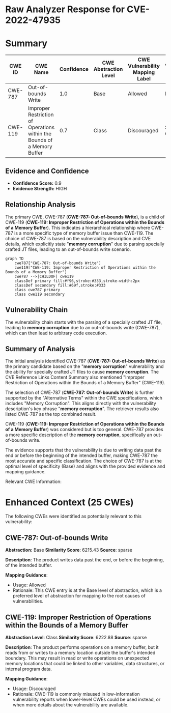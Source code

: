 # Raw Analyzer Response for CVE-2022-47935

# Summary
| CWE ID | CWE Name | Confidence | CWE Abstraction Level | CWE Vulnerability Mapping Label | CWE-Vulnerability Mapping Notes |
|---|---|---|---|---|---|
| CWE-787 | Out-of-bounds Write | 1.0 | Base | Allowed | Primary CWE |
| CWE-119 | Improper Restriction of Operations within the Bounds of a Memory Buffer | 0.7 | Class | Discouraged | Secondary Candidate |

## Evidence and Confidence

*   **Confidence Score:** 0.9
*   **Evidence Strength:** HIGH

## Relationship Analysis
The primary CWE, CWE-787 (**CWE-787: Out-of-bounds Write**), is a child of CWE-119 (**CWE-119: Improper Restriction of Operations within the Bounds of a Memory Buffer**). This indicates a hierarchical relationship where CWE-787 is a more specific type of memory buffer issue than CWE-119. The choice of CWE-787 is based on the vulnerability description and CVE details, which explicitly state "**memory corruption**" due to parsing specially crafted JT files, leading to an out-of-bounds write scenario.
```mermaid
graph TD
    cwe787["CWE-787: Out-of-bounds Write"]
    cwe119["CWE-119: Improper Restriction of Operations within the Bounds of a Memory Buffer"]
    cwe787 -->|CHILDOF| cwe119
    classDef primary fill:#f96,stroke:#333,stroke-width:2px
    classDef secondary fill:#69f,stroke:#333
    class cwe787 primary
    class cwe119 secondary
```

## Vulnerability Chain
The vulnerability chain starts with the parsing of a specially crafted JT file, leading to **memory corruption** due to an out-of-bounds write (CWE-787), which can then lead to arbitrary code execution.

## Summary of Analysis
The initial analysis identified CWE-787 (**CWE-787: Out-of-bounds Write**) as the primary candidate based on the "**memory corruption**" vulnerability and the ability for specially crafted JT files to cause **memory corruption**. The CVE Reference Links Content Summary also mentioned "Improper Restriction of Operations within the Bounds of a Memory Buffer" (CWE-119).

The selection of CWE-787 (**CWE-787: Out-of-bounds Write**) is further supported by the "Alternative Terms" within the CWE specifications, which includes "Memory Corruption". This aligns directly with the vulnerability description's key phrase "**memory corruption**". The retriever results also listed CWE-787 as the top combined result.

CWE-119 (**CWE-119: Improper Restriction of Operations within the Bounds of a Memory Buffer**) was considered but is too general. CWE-787 provides a more specific description of the **memory corruption**, specifically an out-of-bounds write.

The evidence supports that the vulnerability is due to writing data past the end or before the beginning of the intended buffer, making CWE-787 the most accurate and specific classification. The choice of CWE-787 is at the optimal level of specificity (Base) and aligns with the provided evidence and mapping guidance.

Relevant CWE Information:
# Enhanced Context (25 CWEs)
The following CWEs were identified as potentially relevant to this vulnerability:

## CWE-787: Out-of-bounds Write
**Abstraction:** Base
**Similarity Score**: 6215.43
**Source**: sparse

**Description**:
The product writes data past the end, or before the beginning, of the intended buffer.

**Mapping Guidance**:
- Usage: Allowed
- Rationale: This CWE entry is at the Base level of abstraction, which is a preferred level of abstraction for mapping to the root causes of vulnerabilities.

## CWE-119: Improper Restriction of Operations within the Bounds of a Memory Buffer
**Abstraction Level**: Class
**Similarity Score**: 6222.88
**Source**: sparse

**Description**:
The product performs operations on a memory buffer, but it reads from or writes to a memory location outside the buffer's intended boundary. This may result in read or write operations on unexpected memory locations that could be linked to other variables, data structures, or internal program data.

**Mapping Guidance**:
- Usage: Discouraged
- Rationale: CWE-119 is commonly misused in low-information vulnerability reports when lower-level CWEs could be used instead, or when more details about the vulnerability are available.